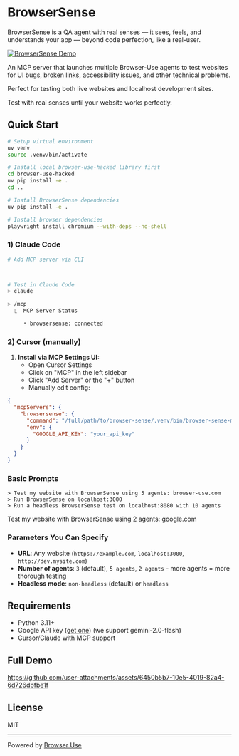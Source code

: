 # BrowserSense

BrowserSense is a QA agent with real senses — it sees, feels, and understands your app — beyond code perfection, like a real-user.

[![BrowserSense Demo](https://img.youtube.com/vi/JaB9KoJSzS4/0.jpg)](https://www.youtube.com/watch?v=JaB9KoJSzS4)

An MCP server that launches multiple Browser-Use agents to test websites for UI bugs, broken links, accessibility issues, and other technical problems.

Perfect for testing both live websites and localhost development sites. 

Test with real senses until your website works perfectly.

## Quick Start

```bash
# Setup virtual environment
uv venv
source .venv/bin/activate

# Install local browser-use-hacked library first
cd browser-use-hacked
uv pip install -e .
cd ..

# Install BrowserSense dependencies
uv pip install -e .

# Install browser dependencies
playwright install chromium --with-deps --no-shell
```

### 1) Claude Code

```bash
# Add MCP server via CLI



# Test in Claude Code
> claude

> /mcp 
  ⎿  MCP Server Status

     • browsersense: connected
```

### 2) Cursor (manually)

1. **Install via MCP Settings UI:**
   - Open Cursor Settings
   - Click on "MCP" in the left sidebar  
   - Click "Add Server" or the "+" button
   - Manually edit config:
  
```json
{
  "mcpServers": {
    "browsersense": {
      "command": "/full/path/to/browser-sense/.venv/bin/browser-sense-mcp",
      "env": {
        "GOOGLE_API_KEY": "your_api_key"
      }
    }
  }
}

```

### Basic Prompts
```
> Test my website with BrowserSense using 5 agents: browser-use.com
> Run BrowserSense on localhost:3000
> Run a headless BrowserSense test on localhost:8080 with 10 agents
```

Test my website with BrowserSense using 2 agents: google.com

### Parameters You Can Specify
- **URL**: Any website (`https://example.com`, `localhost:3000`, `http://dev.mysite.com`)
- **Number of agents**: `3` (default), `5 agents`, `2 agents` - more agents = more thorough testing
- **Headless mode**: `non-headless` (default) or `headless`

## Requirements

- Python 3.11+
- Google API key ([get one](https://developers.google.com/maps/api-security-best-practices)) (we support gemini-2.0-flash)
- Cursor/Claude with MCP support

## Full Demo


https://github.com/user-attachments/assets/6450b5b7-10e5-4019-82a4-6d726dbfbe1f



## License

MIT

---

Powered by [Browser Use](https://github.com/browser-use/browser-use) 
